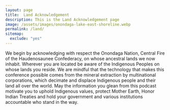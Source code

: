```yaml
---
layout: page
title:  Land Acknowledgement
description: This is the Land Acknowledgement page
image: /assets/images/onondaga-lake-east-shoreline.webp
permalink: /land/
sitemap:
  exclude: "yes"
---
```


We begin by acknowledging with respect the Onondaga Nation, Central Fire of the Haudenosaunee Confederacy, on whose ancestral lands we now inhabit. Wherever you are located be aware of the Indigenous Peoples on whose lands you reside. We are mindful that the technology that makes this conference possible comes from the mineral extraction by multinational corporations, which decimate and displace Indigenous people and their land all over the world. May the information you glean from this podcast motivate you to uphold Indigenous values, protect Mother Earth, Honor Indian Treaties and hold your government and various institutions accountable who stand in the way.
